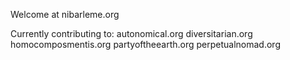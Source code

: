 Welcome at nibarleme.org

Currently contributing to:
autonomical.org
diversitarian.org
homocomposmentis.org
partyoftheearth.org
perpetualnomad.org

<!---

--->
